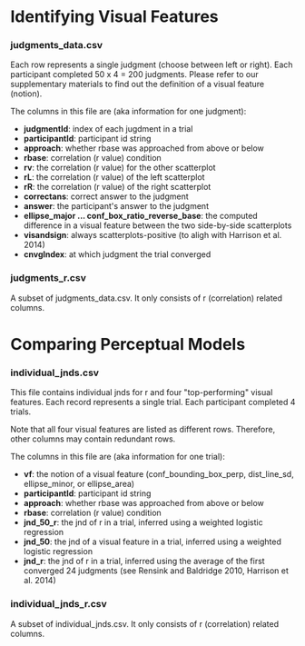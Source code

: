 
# Identifying Visual Features
### judgments_data.csv 

Each row represents a single judgment (choose between left or right). Each participant completed 50 x 4 = 200 judgments.
Please refer to our supplementary materials to find out the definition of a visual feature (notion).

The columns in this file are (aka information for one judgment): 

- **judgmentId**: index of each jugdment in a trial
- **participantId**: participant id string
- **approach**: whether rbase was approached from above or below
- **rbase**: correlation (r value) condition
- **rv**: the correlation (r value) for the other scatterplot
- **rL**: the correlation (r value) of the left scatterplot 
- **rR**: the correlation (r value) of the right scatterplot 
- **correctans**: correct answer to the judgment
- **answer**: the participant's answer to the judgment
- **ellipse_major ... conf_box_ratio_reverse_base**: the computed difference in a visual feature between the two side-by-side scatterplots 
- **visandsign**: always scatterplots-positive (to aligh with Harrison et al. 2014)
- **cnvgIndex**: at which judgment the trial converged

### judgments_r.csv

A subset of judgments_data.csv. It only consists of r (correlation) related columns.


# Comparing Perceptual Models
### individual_jnds.csv

This file contains individual jnds for r and four "top-performing" visual features.
Each record represents a single trial. Each participant completed 4 trials. 

Note that all four visual features are listed as different rows. Therefore, other columns may contain redundant rows. 

The columns in this file are (aka information for one trial): 

- **vf**: the notion of a visual feature (conf_bounding_box_perp, dist_line_sd, ellipse_minor, or ellipse_area)
- **participantId**: participant id string
- **approach**: whether rbase was approached from above or below
- **rbase**: correlation (r value) condition
- **jnd_50_r**: the jnd of r in a trial, inferred using a weighted logistic regression
- **jnd_50**:  the jnd of a visual feature in a trial, inferred using a weighted logistic regression
- **jnd_r**: the jnd of r in a trial, inferred using the average of the first converged 24 judgments (see Rensink and Baldridge 2010, Harrison et al. 2014) 

### individual_jnds_r.csv

A subset of individual_jnds.csv. It only consists of r (correlation) related columns.